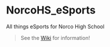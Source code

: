 # NorcoHS_eSports
All things eSports for Norco High School

> See the [Wiki](https://github.com/gwencrey/NorcoHS_eSports/wiki) for information!
